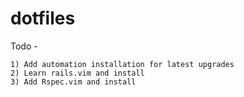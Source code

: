 # dotfiles

Todo -

	1) Add automation installation for latest upgrades
	2) Learn rails.vim and install
	3) Add Rspec.vim and install
